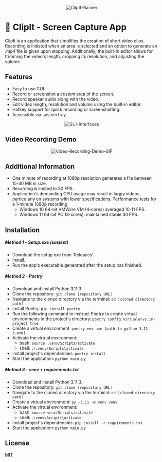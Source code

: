 <p align="center">
    <img src="https://i.imgur.com/9eWc6ZZ.jpg" alt="ClipIt-Banner">
</p>

# 🎥 ClipIt - Screen Capture App
ClipIt is an application that simplifies the creation of short video clips. Recording is initiated when an area is selected and an option to generate an .mp4 file is given upon stopping. Additionally, the built-in editor allows for trimming the video's length, cropping its resolution, and adjusting the volume.

## Features
- Easy to use GUI.
- Record or screenshot a custom area of the screen.
- Record speaker audio along with the video.
- Edit video length, resolution and volume using the built-in editor.
- Hotkey support for quick recording or screenshotting.
- Accessible via system tray.

<p align="center">
  <img src="https://i.imgur.com/3aNBzin.jpg" alt="GUI-Interfaces">
</p>

## Video Recording Demo
<p align="center">
  <img src="https://i.imgur.com/dPVCuxm.gif" alt="Video-Recording-Demo-GIF">
</p>

## Additional Information
- One minute of recording at 1080p resolution generates a file between 15-30 MB in size.
- Recording is limited to 30 FPS.
- Application's demanding CPU usage may result in laggy videos, particularly on systems with lower specifications. Performance tests for a 1-minute 1080p recording:
  - Windows 10 64-bit VMWare VM (4-cores) averaged 10-11 FPS.
  - Windows 11 64-bit PC (8-cores): maintained stable 30 FPS.

## Installation

##### Method 1 - Setup.exe (easiest)
- Download the setup.exe from 'Releases'.
- Install.
- Run the app's executable generated after the setup has finished.

##### Method 2 - Poetry
- Download and install Python 3.11.3.
- Clone the repository: `git clone [repository URL]`
- Navigate to the cloned directory via the terminal: `cd [cloned directory path]`
- Install Poetry: `pip install poetry`
- Run the following command to instruct Poetry to create virtual environments in the project's directory: `poetry config virtualenvs.in-project true`
- Create a virtual environment: `poetry env use [path-to-python-3.11-3.exe]`
- Activate the virtual environment:
  - bash: `source .venv/Scripts/activate`
  - shell: `.\.venv\Scripts\activate`
- Install project's dependencies: `poetry install`
- Start the application: `python main.py`

##### Method 3 - venv + requirements.txt
- Download and install Python 3.11.3.
- Clone the repository: `git clone [repository URL]`
- Navigate to the cloned directory via the terminal: `cd [cloned directory path]`
- Create a virtual environment: `py -3.11 -m venv venv`
- Activate the virtual environment:
  - bash: `source venv/Scripts/activate`
  - shell: `.\venv\Scripts\activate`
- Install project's dependencies: `pip install -r requirements.txt`
- Start the application: `python main.py`

## License
[MIT](https://choosealicense.com/licenses/mit/)

